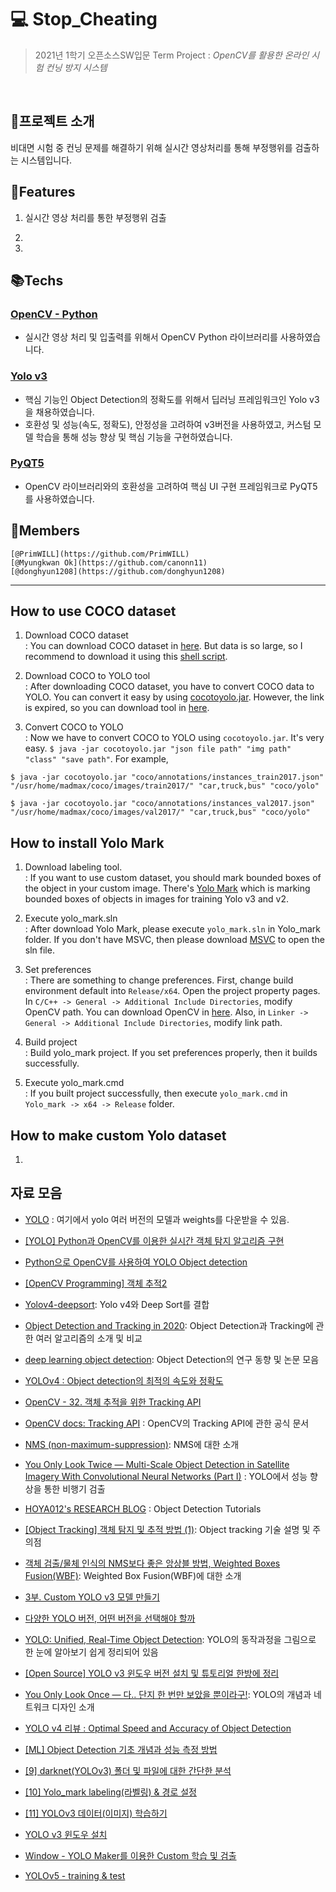 # :computer: Stop_Cheating
>2021년 1학기 오픈소스SW입문 Term Project : *OpenCV를 활용한 온라인 시험 컨닝 방지 시스템*  
<br/>

## :loudspeaker:프로젝트 소개
비대면 시험 중 컨닝 문제를 해결하기 위해 실시간 영상처리를 통해 부정행위를 검출하는 시스템입니다.

## :wrench:Features
1. 실시간 영상 처리를 통한 부정행위 검출


2.


3.



## :books:Techs

  ### [OpenCV - Python](https://github.com/opencv/opencv)
  - 실시간 영상 처리 및 입출력를 위해서 OpenCV Python 라이브러리를 사용하였습니다.
  ### [Yolo v3](https://github.com/ultralytics/yolov3) 
  - 핵심 기능인 Object Detection의 정확도를 위해서 딥러닝 프레임워크인 Yolo v3을 채용하였습니다. 
  - 호환성 및 성능(속도, 정확도), 안정성을 고려하여 v3버전을 사용하였고, 커스텀 모델 학습을 통해 성능 향상 및 핵심 기능을 구현하였습니다.
  ### [PyQT5](https://pypi.org/project/PyQt5/) 
  - OpenCV 라이브러리와의 호환성을 고려하여 핵심 UI 구현 프레임워크로 PyQT5를 사용하였습니다.
## :two_men_holding_hands:Members
```
[@PrimWILL](https://github.com/PrimWILL)
[@Myungkwan Ok](https://github.com/canonn11)
[@donghyun1208](https://github.com/donghyun1208)
```
----------------------------------------------------

## How to use COCO dataset

1. Download COCO dataset   
: You can download COCO dataset in [here](https://cocodataset.org/#download).
But data is so large, so I recommend to download it using this [shell script](https://gist.github.com/mkocabas/a6177fc00315403d31572e17700d7fd9). 

2. Download COCO to YOLO tool  
: After downloading COCO dataset, you have to convert COCO data to YOLO. 
You can convert it easy by using [cocotoyolo.jar](https://bitbucket.org/yymoto/coco-to-yolo/src/master/). However, the link is expired, so you can download tool in [here](https://github.com/winston1214/AICT/blob/master/yolov5/cocotoyolo.jar). 

3. Convert COCO to YOLO  
: Now we have to convert COCO to YOLO using `cocotoyolo.jar`. It's very easy.
`$ java -jar cocotoyolo.jar "json file path" "img path" "class" "save path"`. For example, 
```
$ java -jar cocotoyolo.jar "coco/annotations/instances_train2017.json" "/usr/home/madmax/coco/images/train2017/" "car,truck,bus" "coco/yolo"

$ java -jar cocotoyolo.jar "coco/annotations/instances_val2017.json" "/usr/home/madmax/coco/images/val2017/" "car,truck,bus" "coco/yolo"
```

## How to install Yolo Mark
1. Download labeling tool.  
: If you want to use custom dataset, you should mark bounded boxes of the object in your custom image. There's [Yolo Mark](https://github.com/AlexeyAB/Yolo_mark) which is marking bounded boxes of objects in images for training Yolo v3 and v2.  

2. Execute yolo_mark.sln  
: After download Yolo Mark, please execute `yolo_mark.sln` in Yolo_mark folder. If you don't have MSVC, then please download [MSVC](https://visualstudio.microsoft.com/ko/downloads/) to open the sln file.  

3. Set preferences  
: There are something to change preferences. First, change build environment default into `Release/x64`. Open the project property pages. In `C/C++ -> General -> Additional Include Directories`, modify OpenCV path. You can download OpenCV in [here](https://opencv.org/releases/). Also, in `Linker -> General -> Additional Include Directories`, modify link path.  

4. Build project  
: Build yolo_mark project. If you set preferences properly, then it builds successfully.  

5. Execute yolo_mark.cmd  
: If you built project successfully, then execute `yolo_mark.cmd` in `Yolo_mark -> x64 -> Release` folder.  

## How to make custom Yolo dataset  
1. 


## 자료 모음
* [YOLO](https://pjreddie.com/darknet/yolo/) : 여기에서 yolo 여러 버전의 모델과 weights를 다운받을 수 있음.  


* [[YOLO] Python과 OpenCV를 이용한 실시간 객체 탐지 알고리즘 구현](https://deep-eye.tistory.com/6)
* [Python으로 OpenCV를 사용하여 YOLO Object detection](https://bong-sik.tistory.com/16)
* [[OpenCV Programming] 객체 추적2](https://dsbook.tistory.com/180?category=793748)
* [Yolov4-deepsort](https://github.com/theAIGuysCode/yolov4-deepsort/tree/9e745bfb3ea5e7c7505cb11a8e8654f5b1319ad9): Yolo v4와 Deep Sort를 결합
* [Object Detection and Tracking in 2020](https://blog.netcetera.com/object-detection-and-tracking-in-2020-f10fb6ff9af3): Object Detection과 Tracking에 관한 여러 알고리즘의 소개 및 비교
* [deep learning object detection](https://github.com/hoya012/deep_learning_object_detection): Object Detection의 연구 동향 및 논문 모음
* [YOLOv4 : Object detection의 최적의 속도와 정확도](https://keyog.tistory.com/31)
* [OpenCV - 32. 객체 추적을 위한 Tracking API](https://bkshin.tistory.com/entry/OpenCV-32-%EA%B0%9D%EC%B2%B4-%EC%B6%94%EC%A0%81%EC%9D%84-%EC%9C%84%ED%95%9C-Tracking-API)
* [OpenCV docs: Tracking API](https://docs.opencv.org/3.4/d9/df8/group__tracking.html) : OpenCV의 Tracking API에 관한 공식 문서
* [NMS (non-maximum-suppression)](https://dyndy.tistory.com/275): NMS에 대한 소개
* [You Only Look Twice — Multi-Scale Object Detection in Satellite Imagery With Convolutional Neural Networks (Part I)](https://medium.com/the-downlinq/you-only-look-twice-multi-scale-object-detection-in-satellite-imagery-with-convolutional-neural-38dad1cf7571) : YOLO에서 성능 향상을 통한 비행기 검출
* [HOYA012's RESEARCH BLOG](https://hoya012.github.io/contact/) : Object Detection Tutorials
* [[Object Tracking] 객체 탐지 및 추적 방법 (1)](https://eehoeskrap.tistory.com/90): Object tracking 기술 설명 및 주의점
* [객체 검출/물체 인식의 NMS보다 좋은 앙상블 방법, Weighted Boxes Fusion(WBF)](https://lv99.tistory.com/74?category=810681): Weighted Box Fusion(WBF)에 대한 소개
* [3부. Custom YOLO v3 모델 만들기](https://nero.devstory.co.kr/post/pj-too-real-03/)
* [다양한 YOLO 버전, 어떤 버전을 선택해야 할까](https://yong0810.tistory.com/30)
* [YOLO: Unified, Real-Time Object Detection](https://docs.google.com/presentation/d/1aeRvtKG21KHdD5lg6Hgyhx5rPq_ZOsGjG5rJ1HP7BbA/pub?start=false&loop=false&delayms=3000&slide=id.p): YOLO의 동작과정을 그림으로 한 눈에 알아보기 쉽게 정리되어 있음
* [[Open Source] YOLO v3 윈도우 버전 설치 및 튜토리얼 한방에 정리](https://studyingcoder.blogspot.com/2019/04/open-source-yolo-v3.html)
* [You Only Look Once — 다.. 단지 한 번만 보았을 뿐이라구!](https://medium.com/curg/you-only-look-once-%EB%8B%A4-%EB%8B%A8%EC%A7%80-%ED%95%9C-%EB%B2%88%EB%A7%8C-%EB%B3%B4%EC%95%98%EC%9D%84-%EB%BF%90%EC%9D%B4%EB%9D%BC%EA%B5%AC-bddc8e6238e2): YOLO의 개념과 네트워크 디자인 소개
* [YOLO v4 리뷰 : Optimal Speed and Accuracy of Object Detection](https://ropiens.tistory.com/33)
* [[ML] Object Detection 기초 개념과 성능 측정 방법](https://techblog-history-younghunjo1.tistory.com/178?category=863123)
* [[9] darknet(YOLOv3) 폴더 및 파일에 대한 간단한 분석](https://developer-thislee.tistory.com/17?category=818795) 
* [[10] Yolo_mark labeling(라벨링) & 경로 설정](https://developer-thislee.tistory.com/18?category=818795)
* [[11] YOLOv3 데이터(이미지) 학습하기](https://developer-thislee.tistory.com/19?category=818795)
* [YOLO v3 윈도우 설치](https://ctkim.tistory.com/81)
* [Window - YOLO Maker를 이용한 Custom 학습 및 검출](https://ctkim.tistory.com/82)
* [YOLOv5 - training & test](https://bigdata-analyst.tistory.com/195)